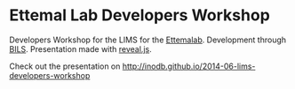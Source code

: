 # Ettemal Lab Developers Workshop

Developers Workshop for the LIMS for the [Ettemalab](http://ettemalab.org).
Development through [BILS](http://bils.se).  Presentation made with
[reveal.js](http://lab.hakim.se/reveal-js/).

Check out the presentation on http://inodb.github.io/2014-06-lims-developers-workshop
